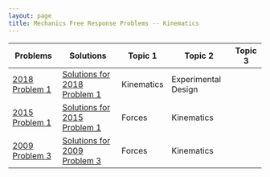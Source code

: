 ```yaml
---
layout: page
title: Mechanics Free Response Problems -- Kinematics
---
```

| Problems                                                                                                | Solutions                                                                                                                                            | Topic 1    | Topic 2             | Topic 3 |
| ------------------------------------------------------------------------------------------------------- | ---------------------------------------------------------------------------------------------------------------------------------------------------- | ---------- | ------------------- | ------- |
| [2018 Problem 1](https://drive.google.com/file/d/1QMK-0Z_AwiibzYys6t7P618RGozqdJ3U/view?usp=share_link) | [Solutions for 2018 Problem 1](https://drive.google.com/open?id=1Ewnq2incbP6eHDEctR5T4Tiji2EM5Ivp&authuser=matthew.dudak%40cusd200.org&usp=drive_fs) | Kinematics | Experimental Design |         |
| [2015 Problem 1](https://drive.google.com/file/d/1QcZYfwaGg2L3gRh-m9uve_Ipoljeu7br/view?usp=share_link) | [Solutions for 2015 Problem 1](https://drive.google.com/open?id=1F7jqVGAVf3abPWOWLZh0UpsESUftehAK&authuser=matthew.dudak%40cusd200.org&usp=drive_fs) | Forces     | Kinematics          |         |
| [2009 Problem 3](https://drive.google.com/file/d/1EQz6Ho5Jt7H9msSZvy0T7GKTBiT_lbOQ/view?usp=share_link) | [Solutions for 2009 Problem 3](https://drive.google.com/open?id=1Fb6PT5kyeOEuj0eh-7ejzbHXp05_fce6&authuser=matthew.dudak%40cusd200.org&usp=drive_fs) | Forces     | Kinematics          |